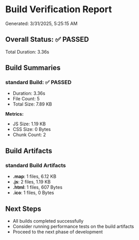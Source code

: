 # Build Verification Report

Generated: 3/31/2025, 5:25:15 AM

## Overall Status: ✅ PASSED

Total Duration: 3.36s

## Build Summaries

### standard Build: ✅ PASSED

- Duration: 3.36s
- File Count: 5
- Total Size: 7.89 KB

**Metrics:**
- JS Size: 1.19 KB
- CSS Size: 0 Bytes
- Chunk Count: 2

## Build Artifacts

### standard Build Artifacts

- **.map**: 1 files, 6.12 KB
- **.js**: 2 files, 1.19 KB
- **.html**: 1 files, 607 Bytes
- **.ico**: 1 files, 0 Bytes

## Next Steps

- All builds completed successfully
- Consider running performance tests on the build artifacts
- Proceed to the next phase of development
